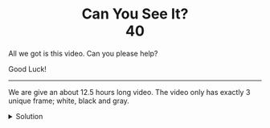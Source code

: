 <h1 align='center'>Can You See It?<br>40</h1>

<p>

All we got is this video.
Can you please help?

Good Luck!</p>
___


<p>

We are give an about 12.5 hours long video. 
The video only has exactly 3 unique frame; white, black and gray.
 
</p>

<details>
  <summary>Solution</summary>
  <p>
  
  First of all, I noticed that each frame only consists of one color, either white, black or gray, 
  so I extracted the frames' colors grayscale value (between 0 and 1) into an array.
  Now I have exactly `455846` frames. What's interesting about that number that it has few 
  dividers: `2x227923, 317x1438, 634x719`. arranging the colors values from the video in those height x width configurations,
  I saw that 317x1438 gives us a clear image of the flag:<br>
  
  <center><img src="flag.png" width="680" height="150"></center>
    <br><br>

`CSA{Ev3ry_mov1e_must_hav3_a_Purpos3}`

  </p>
</details>
